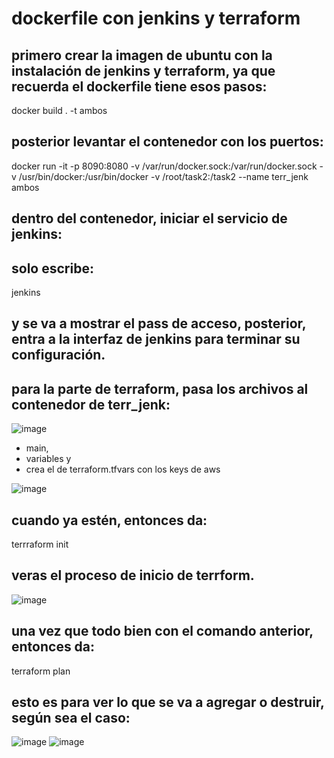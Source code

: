 # dockerfile con jenkins y terraform

## primero crear la imagen de ubuntu con la instalación de jenkins y terraform, ya que recuerda el dockerfile tiene esos pasos:
docker build . -t ambos

## posterior levantar el contenedor con los puertos:
docker run -it -p 8090:8080 -v /var/run/docker.sock:/var/run/docker.sock -v /usr/bin/docker:/usr/bin/docker -v /root/task2:/task2 --name terr_jenk ambos

## dentro del contenedor, iniciar el servicio de jenkins:
## solo escribe: 
jenkins 
## y se va a mostrar el pass de acceso, posterior, entra a la interfaz de jenkins para terminar su configuración.

## para la parte de terraform, pasa los archivos al contenedor de terr_jenk:
![image](https://github.com/akitrem/docker/assets/166667781/108eb4e1-48d4-414c-a1e5-47a2eb8d60b1)

* main,
* variables y
* crea el de terraform.tfvars con los keys de aws

![image](https://github.com/akitrem/docker/assets/166667781/d39cc82c-6bf3-4ac2-bdf9-c358c4d10dbf)

## cuando ya estén, entonces da: 
terrraform init
## veras el proceso de inicio de terrform.

![image](https://github.com/akitrem/docker/assets/166667781/3919656f-2a35-4b0c-b924-c96833ad0d13)

## una vez que todo bien con el comando anterior, entonces da:
terraform plan
## esto es para ver lo que se va a agregar o destruir, según sea el caso:
![image](https://github.com/akitrem/docker/assets/166667781/139697b8-4120-46a2-8651-828e808b1add)
![image](https://github.com/akitrem/docker/assets/166667781/a1b1a230-3002-4b4c-9063-83be07be899d)






